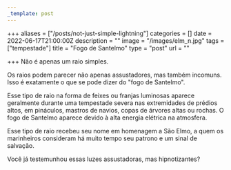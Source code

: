 ```yaml
---
_template: post
---
```




+++
aliases = ["/posts/not-just-simple-lightning"]
categories = []
date = 2022-06-17T21:00:00Z
description = ""
image = "/images/elm_n.jpg"
tags = ["tempestade"]
title = "Fogo de Santelmo"
type = "post"
url = ""

+++
Não é apenas um raio simples.

Os raios podem parecer não apenas assustadores, mas também incomuns. Isso é exatamente o que se pode dizer do "fogo de Santelmo".

Esse tipo de raio na forma de feixes ou franjas luminosas aparece geralmente durante uma tempestade severa nas extremidades de prédios altos, em pináculos, mastros de navios, copas de árvores altas ou rochas. O fogo de Santelmo aparece devido à alta energia elétrica na atmosfera.

Esse tipo de raio recebeu seu nome em homenagem a São Elmo, a quem os marinheiros consideram há muito tempo seu patrono e um sinal de salvação.

Você já testemunhou essas luzes assustadoras, mas hipnotizantes?
